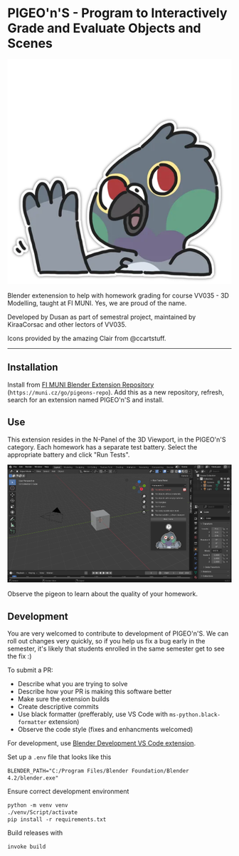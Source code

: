 # PIGEO'n'S - Program to Interactively Grade and Evaluate Objects and Scenes

![hello](imgs/hello.png)

Blender extenension to help with homework grading for course VV035 - 3D Modelling, taught at FI MUNI. Yes, we are proud of the name.

Developed by Dusan as part of semestral project, maintained by KiraaCorsac and other lectors of VV035.

Icons provided by the amazing Clair from @ccartstuff.

---

## Installation

Install from [FI MUNI Blender Extension Repository](https://muni.cz/go/pigeons-repo) (`https://muni.cz/go/pigeons-repo`). Add this as a new repository, refresh, search for an extension named PIGEO'n'S and install.  

## Use

This extension resides in the N-Panel of the 3D Viewport, in the PIGEO'n'S category. Each homework has a separate test battery. Select the appropriate battery and click "Run Tests".

![screenshot of pigeons](./docs_imgs/image.png)

Observe the pigeon to learn about the quality of your homework. 

## Development

You are very welcomed to contribute to development of PIGEO'n'S. We can roll out changes very quickly, so if you help us fix a bug early in the semester, it's likely that students enrolled in the same semester get to see the fix :)

To submit a PR: 
- Describe what you are trying to solve
- Describe how your PR is making this software better 
- Make sure the extension builds
- Create descriptive commits
- Use black formatter (prefferably, use VS Code with `ms-python.black-formatter` extension)
- Observe the code style (fixes and enhancments welcomed)

For development, use [Blender Development VS Code extension](https://marketplace.visualstudio.com/items?itemName=JacquesLucke.blender-development).

Set up a `.env` file that looks like this
```
BLENDER_PATH="C:/Program Files/Blender Foundation/Blender 4.2/blender.exe"
```

Ensure correct development environment
```
python -m venv venv
./venv/Script/activate
pip install -r requirements.txt
```

Build releases with
```
invoke build
```